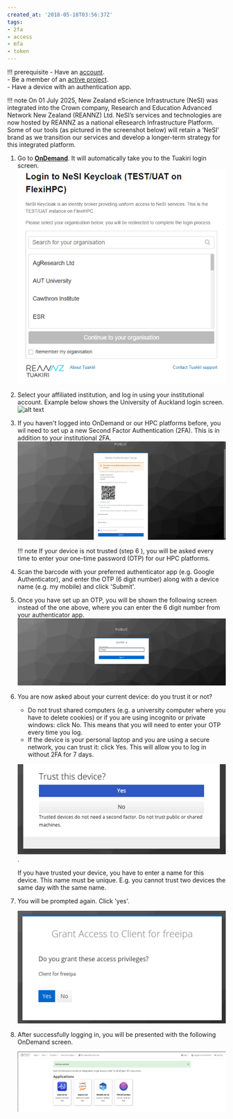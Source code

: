 ```yaml
---
created_at: '2018-05-18T03:56:37Z'
tags:
- 2fa
- access
- mfa
- token
---
```


!!! prerequisite
    -  Have an [account](../Accounts-Projects_and_Allocations/Creating_a_NeSI_Account_Profile.md).  
    -  Be a member of an [active project](../Accounts-Projects_and_Allocations/Creating_a_NeSI_Account_Profile.md).  
    -  Have a device with an authentication app.

!!! note
    On 01 July 2025, New Zealand eScience Infrastructure (NeSI) was integrated into the Crown company, Research and Education Advanced Network New Zealand (REANNZ) Ltd. 
    NeSI’s services and technologies are now hosted by REANNZ as a national eResearch Infrastructure Platform. 
    Some of our tools (as pictured in the screenshot below) will retain a ‘NeSI’ brand as we transition our services and develop a longer-term strategy for this integrated platform.

1. Go to [**OnDemand**](https://ondemand.nesi.org.nz/). It will automatically take you to the Tuakiri login screen.
    ![alt text](../../assets/images/ondemand_login_0.png)

2. Select your affiliated institution, and log in using your institutional account. Example below shows the University of Auckland login screen.
    ![alt text](../../assets/images/ondemand_login_1.png)

3. If you haven't logged into OnDemand or our HPC platforms before, you wil need to set up a new Second Factor Authentication (2FA). This is in addition to your institutional 2FA.
    ![alt text](../../assets/images/ondemand_login_2.png)
  
    !!! note
        If your device is not trusted (step 6 ), you will be asked every time to enter your one-time password (OTP) for our HPC platforms.
  
5. Scan the barcode with your preferred authenticator app (e.g. Google Authenticator), and enter the OTP (6 digit number) along with a device name (e.g. my mobile) and click 'Submit'.

6. Once you have set up an OTP, you will be shown the following screen instead of the one above, where you can enter the 6 digit number from your authenticator app.
    ![alt text](../../assets/images/ondemand_login_3.png)

7. You are now asked about your current device: do you trust it or not?  
    -  Do not trust shared computers (e.g. a university computer where you have to delete cookies) or if you are using incognito or private windows: click No. This means that you will need to enter your OTP every time you log.
    -  If the device is your personal laptop and you are using a secure network, you can trust it: click Yes. This will allow you to log in without 2FA for 7 days.
    
    ![alt text](../../assets/images/ondemand_login_4.png). 

    If you have trusted your device, you have to enter a name for this device. This name must be unique. E.g. you cannot trust two devices the same day with the same name. 

7. You will be prompted again. Click 'yes'.

    ![alt text](../../assets/images/login_freeipaaccess.png)

9. After successfully logging in, you will be presented with the following OnDemand screen.

    ![image-20240903-112029](../../assets/images/OOD_Desktop_08Jun2025.png)
